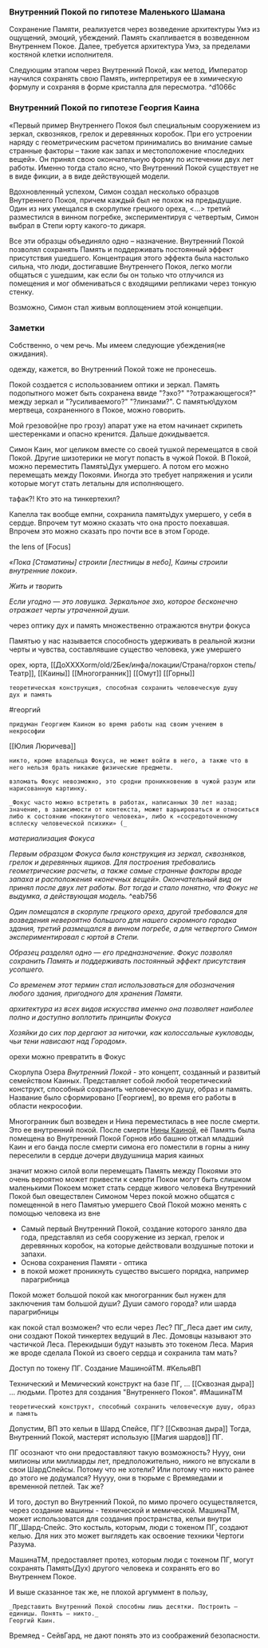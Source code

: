 ### Внутренний Покой по гипотезе Маленького Шамана
Сохранение Памяти, реализуется через возведение архитектуры Умэ из  ощущений, эмоций, убеждений. Память скапливается в возведенном Внутреннем Покое. Далее, требуется архитектура Умэ, за пределами костяной клетки исполнителя.

Следующим этапом через Внутренний Покой, как метод, Император научился сохранять свою Память, интерпретируя ее в химическую формулу и сохраняя в форме кристалла для пересмотра.  ^d1066c


### Внутренний Покой по гипотезе Георгия Каина

«Первый пример Внутреннего Покоя был специальным сооружением из зеркал, сквозняков, грелок и деревянных коробок. При его устроении наряду с геометрическим расчетом принимались во внимание самые странные факторы – такие как запах и местоположение «последних вещей». Он принял свою окончательную форму по истечении двух лет работы. Именно тогда стало ясно, что Внутренний Покой существует не в виде фикции, а в виде действующей модели.

Вдохновленный успехом, Симон создал несколько образцов Внутреннего Покоя, причем каждый был не похож на предыдущие. Один из них умещался в скорлупке грецкого ореха, <...> третий разместился в винном погребке, экспериментируя с четвертым, Симон выбрал в Степи юрту какого-то дикаря.

Все эти образцы объединяло одно – назначение. Внутренний Покой позволял сохранять Память и поддерживать постоянный эффект присутствия ушедшего. Концентрация этого эффекта была настолько сильна, что люди, достигавшие Внутреннего Покоя, легко могли общаться с ушедшим, как если бы он только что отлучился из помещения и мог обмениваться с входящими репликами через тонкую стенку.

Возможно, Симон стал живым воплощением этой концепции.


### Заметки

Собственно, о чем речь.
Мы имеем следующие убеждения(не ожидания).

одежду, кажется, во Внутренний Покой тоже не пронесешь.

Покой создается с использованием оптики и зеркал. Память подопытного может быть сохранена ввиде "?эхо?" "?отражающегося?" между зеркал и "?усиливаемого?" "?линзами?". С памятью\духом мертвеца, сохраненного в Покое, можно говорить. 

Мой грезовой(не про грозу) апарат уже на етом начинает скрипеть шестеренками и опасно кренится. Дальше докидывается.

Симон Каин, мог целиком вместе со своей тушкой перемещатся в свой Покой. Другие шизотерики не могут попасть в чужой Покой. В Покой, можно переместить Память\Дух умершего. А потом его можно перемещать между Покоями. Иногда это требует напряжения и усили которые могут стать летальны для исполняющего.

тафак?! Кто это на тинкертехил? 

Капелла так вообще емпни, сохранила память\дух умершего, у себя в сердце. Впрочем тут можно сказать что она просто поехавшая. Впрочем это можно сказать про почти все в этом Городе. 

the lens of [Focus]

_«Пока [Стаматины] строили [лестницы в небо], Каины строили внутренние покои»._

_Жить и творить_

_Если угодно — это ловушка. Зеркальное эхо, которое бесконечно отражает черты утраченной души._

через оптику дух и память множественно отражаются внутри фокуса

Памятью у нас называется способность удерживать в реальной жизни черты и чувства, составлявшие существо человека, уже умершего

орех, юрта, [[ДоХХХХоrm/old/2Бек/инфа/локации/Страна/горхон степь/Театр]], [[Каины]] [[Многогранник]] [[Омут]] [[Горны]] 

```
теоретическая конструкция, способная сохранить человеческую душу
дух и память
```

#георгий 
```
придуман Георгием Каином во время работы над своим учением в некрософии
```

[[Юлия Люричева]]
```Юлия Люричева
никто, кроме владельца Фокуса, не может войти в него, а также что в него нельзя брать никакие физические предметы.
```

```Виктор 
взломать Фокус невозможно, это сродни проникновению в чужой разум или нарисованную картинку.
```

```
_Фокус часто можно встретить в работах, написанных 30 лет назад; значение, в зависимости от контекста, может варьироваться и относиться либо к состоянию «покинутого человека», либо к «сосредоточенному всплеску человеческой психики» (_
```

_материализация Фокуса_

_Первым образцом Фокуса была конструкция из зеркал, сквозняков, грелок и деревянных ящиков. Для построения требовались геометрические расчеты, а также самые странные факторы вроде запаха и расположения «конечных вещей». Окончательный вид он принял после двух лет работы. Вот тогда и стало понятно, что Фокус не выдумка, а действующая модель._ ^eab756

_Один помещался в скорлупе грецкого ореха, другой требовался для возведения невероятно большого для нашего скромного городка здания, третий размещался в винном погребе, а для четвертого Симон экспериментировал с юртой в Степи._

_Образец разделял одно — его предназначение. Фокус позволял сохранить Память и поддерживать постоянный эффект присутствия усопшего._

_Со временем этот термин стал использоваться для обозначения любого здания, пригодного для хранения Памяти._

_архитектура_ _из всех видов искусства именно она позволяет наиболее полно и доступно воплотить принципы Фокуса_

_Хозяйки до сих пор дергают за ниточки, как колоссальные кукловоды, чьи тени нависают над Городом»._

орехи можно превратить в Фокус



Скорлупа Озера
_Внутренний Покой_ - это концепт, созданный и развитый семейством Каиных. Представляет собой любой теоретический конструкт, способный сохранить человеческую душу, образ и память. Название было сформировано [Георгием], во время его работы в области некрософии.

Многогранник был возведен и Нина переместилась в нее после смерти. Это ее внутренний покой.
После смерти [Нины Каиной](https://pathologic.fandom.com/ru/wiki/%D0%9D%D0%B8%D0%BD%D0%B0_%D0%9A%D0%B0%D0%B8%D0%BD%D0%B0 "Нина Каина"), её Память была помещена во Внутренний Покой Горнов
ибо башню отжал младший Каин и его банда
после смерти симона
его поместили в горны а нину переселили в сердце дочери
двудушница мария каиных

значит можно силой воли перемещать Память между Покоями
это очень вероятно может привести к смерти
Покои могут быть слишком маленькими
Покоем может стать сердце живого человека
Внутренний Покой был овеществлен Симоном
Через покой можно общатся с помещенной в него Памятью умершего
Свой Покой можно менять с помощью человека из вне
- Самый первый Внутренний Покой, создание которого заняло два года, представлял из себя сооружение из зеркал, грелок и деревянных коробок, на которые действовали воздушные потоки и запахи.
- Основа сохранения Памяти - оптика
- в покой может проникнуть существо высшего порядка, например парагрибница

Покой может большой покой как многогранник был нужен для заключения там большой души?
Души самого города?
или шарда парагрибницы

как покой стал возможен?
что если через Лес?
ПГ_Леса дает им силу, они создают Покой тинкертех ведущий в Лес. 
Домовцы называют это частичкой Леса.
Перекидыши будут назывть это токеном Леса.
Мария же вроде сделала Покой из своего сердца и сохранила там мать?

Доступ по токену ПГ. Создание МашинойТМ.  #КельяВП 

Технический и Мемический конструкт на базе ПГ, ... [[Сквозная дыра]] ... людьми. Протез для создания "Внутреннего Покоя".  #МашинаТМ 

```
теоретический конструкт, способный сохранить человеческую душу, образ и память
```

Допустим, ВП это кельи в Шард Спейсе, ПГ? [[Сквозная дыра]]
Тогда, Внутренний Покой, мастерят использую [[Магия шардов]] ПГ. 

ПГ осознают что они предоставляют такую возможность?
Нууу, они милионы или миллиарды лет, предположительно, никого не впускали в свои ШардСпейсы. Потому что не хотели? Или потому что никто ранее до этого не додумался?
Нуууу, они в тюрьме с Времяедами и временной петлей. Так же?

И того, доступ во Внутренний Покой, по мимо прочего осуществляется, через создание машины - технической и мемической. МашинаТМ, может использоватся для создания пространства, кельи внутри ПГ_Шард-Спейс. Это костыль, которым, люди с токеном ПГ, создают келью. Для них это может выглядеть как освоение техники Чертоги Разума.

МашинаТМ, предоставляет протез, которым люди с токеном ПГ, могут сохранять Память(Дух) другого человека и сохранять его во Внутреннем Покое.

И выше сказанное так же, не плохой аргуммент в пользу, 
```
_Представить Внутренний Покой способны лишь десятки. Построить — единицы. Понять — никто._
Георгий Каин.
```
Времяед - СейвГард, не дают понять это из соображений безопасности.